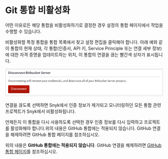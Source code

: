 # Git 통합 비활성화

어떤 이유로든 해당 통합을 비활성화하기로 결정한 경우 설정의 통합 페이지에서 작업을 수행할 수 있습니다.

비활성화할 특정 통합을 통합 목록에서 찾고 설정 편집을 클릭해야 합니다. 아래 예와 같이 통합의 현재 상태, 각 통합(인증서, API 키, Service Principle 또는 연결 세부 정보)에 대한 자격 증명을 업데이트하는 위치, 이 통합의 연결을 끊는 빨간색 상자가 표시됩니다.

![통합 연결 끊기](<../../../.gitbook/assets/uuid-b3a98f2c-4cc8-7753-8efa-396e9ec1e717-en-2- (3) (1) (1).png>)

연결을 끊도록 선택하면 Snyk에서 인증 정보가 제거되고 모니터링하던 모든 통합 관련 프로젝트가 Snyk에서 비활성화됩니다.

언제든지 이 통합을 다시 사용하도록 선택한 경우 인증 정보를 다시 입력하고 프로젝트를 활성화해야 합니다.위의 내용은 GitHub 통합에는 적용되지 않습니다. GitHub 연결을 해제하려면 GitHub 통합 페이지를 참조하십시오.

위의 내용은 **GitHub 통합에는 적용되지 않습니다**. GitHub 연결을 해제하려면 [GitHub 통합 페이지](../git-repository-scm-integrations/github-integration.md#github-4)를 참조하십시오.
